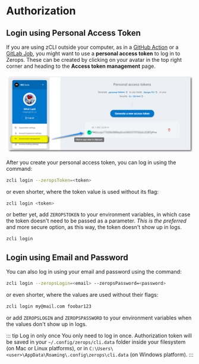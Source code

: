 # Authorization

## Login using Personal Access Token

If you are using zCLI outside your computer, as in a [GitHub Action](/documentation/deploy/use-in-github-actions.html) or a [GitLab Job](/documentation/deploy/use-in-gitlab-ci.html), you might want to use a **personal access token** to log in to Zerops. These can be created by clicking on your avatar in the top right corner and heading to the **Access token management** page.

![Access Tokens](./images/Personal_Access_Token.png "Personal Access Token")

After you create your personal access token, you can log in using the command:

```bash
zcli login --zeropsToken=<token>
```

or even shorter, where the token value is used without its flag:

```bash
zcli login <token>
```

or better yet, add `ZEROPSTOKEN` to your environment variables, in which case the token doesn't need to be passed as a parameter. *This is the preferred* and more secure option, as this way, the token doesn't show up in logs.

```bash
zcli login
```

## Login using Email and Password

You can also log in using your email and password using the command:

```bash
zcli login --zeropsLogin=<email> --zeropsPassword=<password>
```

or even shorter, where the values are used without their flags:

```bash
zcli login my@mail.com foobar123
```

or add `ZEROPSLOGIN` and `ZEROPSPASSWORD` to your environment variables when the values don't show up in logs.

<!-- markdownlint-disable DOCSMD004 -->
::: tip Log in only once
You only need to log in once. Authorization token will be saved in your `~/.config/zerops/cli.data` folder inside your filesystem (on Mac or Linux platforms), or in `C:\Users\<user>\AppData\Roaming\.config\zerops\cli.data` (on Windows platform).
:::
<!-- markdownlint-enable DOCSMD004 -->
